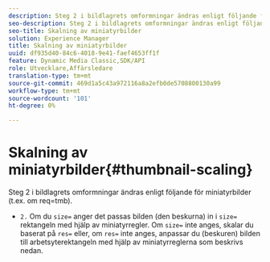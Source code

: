 ```yaml
---
description: Steg 2 i bildlagrets omformningar ändras enligt följande för miniatyrbilder (t.ex. om req=tmb).
seo-description: Steg 2 i bildlagrets omformningar ändras enligt följande för miniatyrbilder (t.ex. om req=tmb).
seo-title: Skalning av miniatyrbilder
solution: Experience Manager
title: Skalning av miniatyrbilder
uuid: df935d40-84c6-4018-9e41-faef4653ff1f
feature: Dynamic Media Classic,SDK/API
role: Utvecklare,Affärsledare
translation-type: tm+mt
source-git-commit: 469d1a5c43a972116a8a2efb0de5708800130a99
workflow-type: tm+mt
source-wordcount: '101'
ht-degree: 0%

---
```



# Skalning av miniatyrbilder{#thumbnail-scaling}

Steg 2 i bildlagrets omformningar ändras enligt följande för miniatyrbilder (t.ex. om req=tmb).

* `2.` Om du  `size=` anger det passas bilden (den beskurna) in i  `size=` rektangeln med hjälp av miniatyrregler. Om `size=` inte anges, skalar du baserat på `res=` eller, om `res=` inte anges, anpassar du (beskuren) bilden till arbetsyterektangeln med hjälp av miniatyrreglerna som beskrivs nedan.

